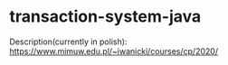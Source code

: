 # transaction-system-java
Description(currently in polish): https://www.mimuw.edu.pl/~iwanicki/courses/cp/2020/
